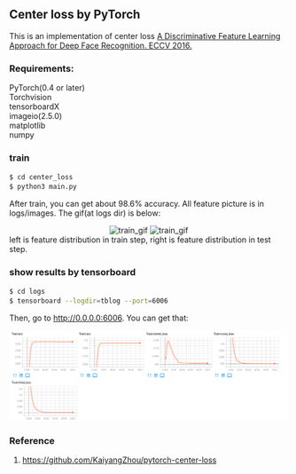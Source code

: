 ## Center loss by PyTorch
 This is an implementation of center loss [A Discriminative Feature Learning Approach for Deep Face Recognition. ECCV 2016.](https://ydwen.github.io/papers/WenECCV16.pdf )

### Requirements:
PyTorch(0.4 or later)  
Torchvision  
tensorboardX  
imageio(2.5.0)  
matplotlib  
numpy

### train
```bash
$ cd center_loss
$ python3 main.py
```
After train, you can get about 98.6% accuracy. All feature picture is in logs/images. The gif(at logs dir) is below:
<div align="center">
  <img src="logs/train.gif" alt="train_gif" width=40%>
    <img src="logs/test.gif" alt="train_gif" width=40%>
</div>
left is feature distribution in train step, right is feature distribution in test step.  

### show results by tensorboard 
```bash
$ cd logs
$ tensorboard --logdir=tblog --port=6006
```
Then, go to http://0.0.0.0:6006. You can get that:
<div align="center">
  <img src="logs/log.png" alt="train">
</div>

### Reference
1. https://github.com/KaiyangZhou/pytorch-center-loss

